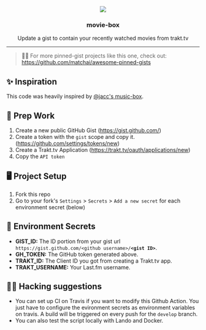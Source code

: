 <p align='center'>
  <img src="https://github.com/jacc/music-box/blob/master/branding/musicbox-preview.png">
  <h3 align="center">movie-box</h3>
  <p align="center">Update a gist to contain your recently watched movies from trakt.tv</p>
</p>

---
> 📌✨ For more pinned-gist projects like this one, check out: https://github.com/matchai/awesome-pinned-gists

## ✨ Inspiration
This code was heavily inspired by [@jacc's music-box](https://github.com/jacc/music-box).

## 🎒 Prep Work
1. Create a new public GitHub Gist (https://gist.github.com/)
1. Create a token with the `gist` scope and copy it. (https://github.com/settings/tokens/new)
1. Create a Trakt.tv Application (https://trakt.tv/oauth/applications/new)
1. Copy the `API token`

## 🖥 Project Setup
1. Fork this repo
2. Go to your fork's `Settings` > `Secrets` > `Add a new secret` for each environment secret (below)

## 🤫 Environment Secrets
- **GIST_ID:** The ID portion from your gist url `https://gist.github.com/<github username>/`**`<gist ID>`**.
- **GH_TOKEN:** The GitHub token generated above.
- **TRAKT_ID:** The Client ID you got from creating a Trakt.tv app.
- **TRAKT_USERNAME:** Your Last.fm username.

## 🕵🏾 Hacking suggestions

- You can set up CI on Travis if you want to modify this Github Action. You just have to configure the evironment secrets as environment variables on travis. A build will be triggered on every push for the `develop` branch.
- You can also test the script locally with Lando and Docker.